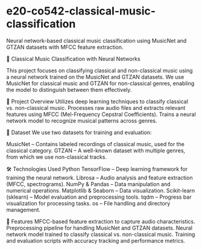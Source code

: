 # e20-co542-classical-music-classification
Neural network-based classical music classification using MusicNet and GTZAN datasets with MFCC feature extraction.

🎵 Classical Music Classification with Neural Networks

This project focuses on classifying classical and non-classical music using a neural network trained on the MusicNet and GTZAN datasets. We use MusicNet for classical music and GTZAN for non-classical genres, enabling the model to distinguish between them effectively.

📌 Project Overview
Utilizes deep learning techniques to classify classical vs. non-classical music.
Processes raw audio files and extracts relevant features using MFCC (Mel-Frequency Cepstral Coefficients).
Trains a neural network model to recognize musical patterns across genres.


📂 Dataset
We use two datasets for training and evaluation:

MusicNet – Contains labeled recordings of classical music, used for the classical category.
GTZAN – A well-known dataset with multiple genres, from which we use non-classical tracks.


🛠️ Technologies Used
Python
TensorFlow – Deep learning framework for training the neural network.
Librosa – Audio analysis and feature extraction (MFCC, spectrograms).
NumPy & Pandas – Data manipulation and numerical operations.
Matplotlib & Seaborn – Data visualization.
Scikit-learn (sklearn) – Model evaluation and preprocessing tools.
tqdm – Progress bar visualization for processing tasks.
os – File handling and directory management.


🚀 Features
MFCC-based feature extraction to capture audio characteristics.
Preprocessing pipeline for handling MusicNet and GTZAN datasets.
Neural network model trained to classify classical vs. non-classical music.
Training and evaluation scripts with accuracy tracking and performance metrics.
